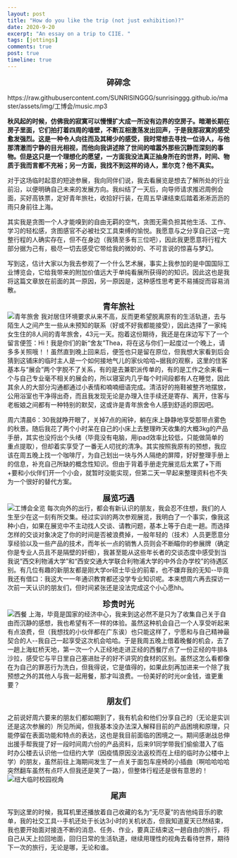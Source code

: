 ```yaml
---
layout: post
title: "How do you like the trip (not just exhibition)?"
date: 2020-9-20
excerpt: "An essay on a trip to CIIE. "
tags: [jottings]
comments: true
post: true
timeline: true
---
```


<b><center><font size="4" face="Segoe Script">碎碎念</font></center></b>
<p>https://raw.githubusercontent.com/SUNRISINGGG/sunrisinggg.github.io/master/assets/img/工博会/music.mp3 </p>
<b>秋风起的时候，仿佛我的寂寞可以慢慢扩大成一所没有边界的空房子。暗潮长期在房子里面，它们拍打着四周的墙壁，不断互相激荡发出回声，于是我那寂寞的感受愈发强烈。这是一种令人向往而及其稀少的感受，我时常想去寻找一位诗人，与他那清澈而宁静的目光相视，而他向我讲述除了世间的喧嚣外那些沉静而深刻的事物。但是这只是一个理想化的愿望，一方面我没法真正抽身所在的世界，时间、物质于我而言都不充裕；另一方面，我找不到这样的诗人，里尔克？他不真实。</b>

对于这场临时起意的短途参展，我向同伴们说，我去看展览是想去了解所处的行业前沿，以便明确自己未来的发展方向。我纠结了一天后，向导师请求推迟周例会面，买好高铁票，定好青年旅社，收拾好行装，在周五早课结束后踏着淅淅沥沥的雨只身前往上海。

其实我是贪图一个人才能嗅到的自由无羁的空气，贪图无需负担其他生活、工作、学习的轻松感，贪图感官不必被社交工具束缚的愉悦。我愿意与之分享自己这一完整行程的人确实存在，但不在身边（我猜至多有三位吧），因此我更愿意将行程大部分据为己有，极尽一切去感受它带给我的微妙的、不可言说的惊喜与梦幻。

写到这，估计大家以为我去参观了一个什么艺术展，事实上我参加的是中国国际工业博览会，它给我带来的附加价值远大于单纯看展所获得的的知识。因此这也是我将这篇文章放在前面的其一原因，另一原因是，这种感性思考更不易捕捉而容易消散。

<b><center><font size="4" face="Segoe Script">青年旅社</font></center></b>
![青年旅舍](https://raw.githubusercontent.com/SUNRISINGGG/sunrisinggg.github.io/master/assets/img/工博会/青年旅舍.jpg "青年旅舍")
我对居住环境要求从来不高，反而更希望脱离原有的生活轨道，去与陌生人之间产生一些从未预知的联系（好或不好我都能接受），因此选择了一家纯女生住的8人间的青年旅舍，43元一天。抱着这份期待，我还是在床边写下了一个留言便签：Hi！我是你们的新“舍友”Thea，将在这与你们一起度过一个晚上，请多多关照哦！！虽然直到晚上回来后，便签也只是留在原位，但我想大家看到后会猜到这铺床的临时主人是一个如何接地气儿的家伙哈哈~据我的观察，这里的住客基本与“展会”两个字脱不了关系，有的是去兼职派传单的，有的是工作之余来看一个与自己专业毫不相关的展会的，所以寝室内几乎每个时间段都有人在睡觉，因此其余人的大部分沟通都通过小表情和喃喃细语完成。清洁好的拖鞋被整齐地摆放，公用浴室也干净得出奇，而且我发现无论是办理入住手续还是寄存、离开，住客与老板娘之间都有一种特别的默契，这或许是青年旅舍令人感到舒适的原因吧。

周六清晨6：30我就睁开眼了，关掉7点的闹钟，躺在床上静静地享受那带点雾色的秋景。随后我花了两个小时呆在自己的小床上去整理昨天收集的大概3kg的产品手册，其实也没捋出个头绪（毕竟没有电脑，用ipad效率比较低，只能做简单的重点提取），但却着实享受了一番无人叨扰的清净。其实按照我原有的预想，我应该在周五晚上找一个咖啡厅，为自己划出一块与外人隔绝的屏障，好好整理手册上的信息，补充自己所缺的概念性知识。但由于背着手册走完展览后太累了+下雨+要和小伙伴们开一个小会，就暂时没能实现，但第二天一早起来整理资料也不失为一个很好的替代方案。

<b><center><font size="4" face="Segoe Script">展览巧遇</font></center></b>
![工博会全览](https://raw.githubusercontent.com/SUNRISINGGG/sunrisinggg.github.io/master/assets/img/工博会/工博会全览.jpg "工博会全览")
每次向外的出行，都会有新认识的朋友，我会忍不住想，我们的人生至少在这一刻有所交集。经过实训的两次参观展览，我明白了一个事实，像我这种小白，如果在展览中不主动找人交谈、请教问题，基本上等于白走一趟。而选择怎样的交谈对象决定了你的时间是否被浪费掉，一般年轻的（技术）人员更愿意分享经验以及一些产品的技术，而年长一点的销售人员则会不断瞄你的参展牌（确定你是专业人员且不是隔壁的奸细），我甚至能从这些年长者的交谈态度中感受到当我说“西交利物浦大学”和“西安交通大学联合利物浦大学的中外合办学校”的待遇区别。有几位有趣的新朋友都是刚大学or硕士毕业的前辈，也不嫌弃我的无知--毕竟我还有借口：我这大一一年通识教育都还没学专业知识呢。本来想周六再去探访一次前一天认识的朋友们，但时间紧张还是没法完成这个小心愿hh。

<b><center><font size="4" face="Segoe Script">珍贵时光</font></center></b>
![西餐](https://raw.githubusercontent.com/SUNRISINGGG/sunrisinggg.github.io/master/assets/img/工博会/西餐厅.jpg "西餐")
上海，毕竟是国家的经济中心，我来到这必然不是只为了收集自己关于自由而沉静的感想，我也希望有不一样的体验。虽然这种机会自己一个人享受听起来有点浪费，但（我想找的小伙伴都在广东诶）也只能这样了，宁愿和与自己精神最契合的人--我自己一起享受这次机会哈哈。于是我周五晚上借着晚餐的机会，去了一趟上海虹桥天地，第一次一个人正经地走进正经的西餐厅点了一份正经的牛排&沙拉，感受它与平日里自己塞进肚子的好不讲究的食材的区别。虽然这怎么看都像在为自己的罪恶行为洗白，但我得说，它是值得的，如果此刻再加进来一个除了我预想之外的其他人与我一起用餐，那才叫浪费。一份美好的时光or金钱，谁更重要？

<b><center><font size="4" face="Segoe Script">朋友们</font></center></b>

之前说好周六要来的朋友们都如期到了，我有机会和他们分享自己的（无论是实训还是这次参展的）所见所闻，但我基本没办法深入解释目前的产品困境和原理，只能停留在表面功能和特点的表达，这也是我目前面临的困境之一。期间感谢战总伸出援手帮我提了好一段时间周六份的产品资料，后来91同学带我们偷偷潜入了临时办公楼去认识他一位纽约大学（因疫情原因没法返校而在上纽的临时办公楼中上学）的朋友，虽然前往上海期间发生了一点关于面包车座椅的小插曲（啊哈哈哈哈突然翻车虽然有点吓人但我还是笑了一路），但整体行程还是很有意思的！
![纽大临时校园视角](https://raw.githubusercontent.com/SUNRISINGGG/sunrisinggg.github.io/master/assets/img/工博会/上纽视角.jpg "纽大临时校园视角")

<b><center><font size="4" face="Segoe Script">尾声</font></center></b>

写到这里的时候，我耳机里还播放着自己收藏的名为“无尽夏”的吉他纯音乐的歌单，我的社交工具--手机还处于长达3小时的关机状态，但我知道夏天已然结束，我也要开始面对接连不断的消息、任务、作业，要真正结束这一趟自由的旅行，将自己从天上拉回地面，回归日常的生活轨道，继续用理性的视角去看待世界，期待下一次的旅行，无论是哪，无论和谁。




